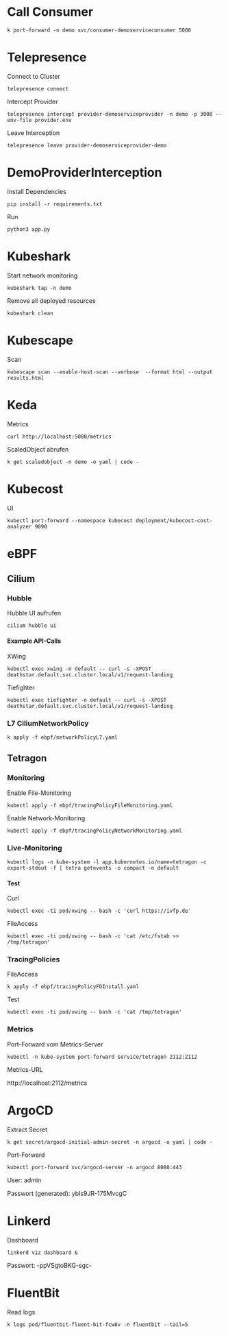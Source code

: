 # Call Consumer

```
k port-forward -n demo svc/consumer-demoserviceconsumer 5000
```

# Telepresence

Connect to Cluster
```
telepresence connect
```

Intercept Provider
```
telepresence intercept provider-demoserviceprovider -n demo -p 3000 --env-file provider.env
```

Leave Interception
```
telepresence leave provider-demoserviceprovider-demo
```

# DemoProviderInterception

Install Dependencies
```
pip install -r requirements.txt
```

Run
```
python3 app.py
```

# Kubeshark

Start network monitoring

```
kubeshark tap -n demo
```

Remove all deployed resources

```
kubeshark clean
```

# Kubescape

Scan

```
kubescape scan --enable-host-scan --verbose  --format html --output results.html
```

# Keda

Metrics

```
curl http://localhost:5000/metrics
```

ScaledObject abrufen

```
k get scaledobject -n demo -o yaml | code -
```

# Kubecost

UI

```
kubectl port-forward --namespace kubecost deployment/kubecost-cost-analyzer 9090
```

# eBPF

## Cilium

### Hubble

Hubble UI aufrufen

```
cilium hubble ui
```

#### Example API-Calls

XWing

```
kubectl exec xwing -n default -- curl -s -XPOST deathstar.default.svc.cluster.local/v1/request-landing
```

Tiefighter

```
kubectl exec tiefighter -n default -- curl -s -XPOST deathstar.default.svc.cluster.local/v1/request-landing
```

### L7 CiliumNetworkPolicy

```
k apply -f ebpf/networkPolicyL7.yaml
```

## Tetragon

### Monitoring

Enable File-Monitoring

```
kubectl apply -f ebpf/tracingPolicyFileMonitoring.yaml
```

Enable Network-Monitoring

```
kubectl apply -f ebpf/tracingPolicyNetworkMonitoring.yaml
```

### Live-Monitoring

```
kubectl logs -n kube-system -l app.kubernetes.io/name=tetragon -c export-stdout -f | tetra getevents -o compact -n default
```

#### Test

Curl

```
kubectl exec -ti pod/xwing -- bash -c 'curl https://ivfp.de'
```

FileAccess

```
kubectl exec -ti pod/xwing -- bash -c 'cat /etc/fstab >> /tmp/tetragon'
```

### TracingPolicies

FileAccess

```
k apply -f ebpf/tracingPolicyFDInstall.yaml
```

Test

```
kubectl exec -ti pod/xwing -- bash -c 'cat /tmp/tetragon'
```

### Metrics

Port-Forward vom Metrics-Server

```
kubectl -n kube-system port-forward service/tetragon 2112:2112
```

Metrics-URL

http://localhost:2112/metrics


# ArgoCD

Extract Secret
```
k get secret/argocd-initial-admin-secret -n argocd -o yaml | code -
```

Port-Forward
```
kubectl port-forward svc/argocd-server -n argocd 8080:443
```

User:
admin

Passwort (generated):
ybIs9JR-175MvcgC

# Linkerd

Dashboard
```
linkerd viz dashboard &
```
Passwort:
-ppVSgtoBKG-sgc-


# FluentBit

Read logs

```
k logs pod/fluentbit-fluent-bit-fcw8v -n fluentbit --tail=5
```